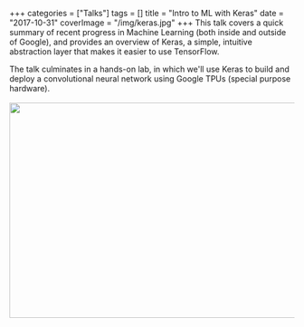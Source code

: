 +++
categories = ["Talks"]
tags = []
title = "Intro to ML with Keras"
date = "2017-10-31"
coverImage = "/img/keras.jpg"
+++
This talk covers a quick summary of recent progress in Machine Learning (both inside and outside of Google), and provides an overview of Keras, a simple, intuitive abstraction layer that makes it easier to use TensorFlow.
<!--more-->
The talk culminates in a hands-on lab, in which we'll use Keras to build and deploy
a convolutional neural network using Google TPUs (special purpose hardware). 
<br><br>
<a href="https://bit.ly/mco-keras"><img loading="lazy" src="/img/mco-keras.png" width="640" height="380"></img></a>
